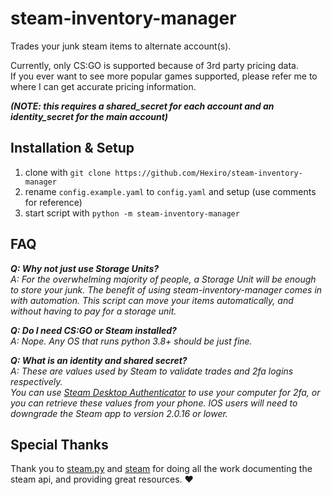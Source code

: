 # steam-inventory-manager

Trades your junk steam items to alternate account(s).<br/>

Currently, only CS:GO is supported because of 3rd party pricing data.<br/>
If you ever want to see more popular games supported, please refer me to where I can get accurate pricing information.

***(NOTE: this requires a shared_secret for each account and an identity_secret for the main account)***

## Installation & Setup

1. clone with `git clone https://github.com/Hexiro/steam-inventory-manager`
2. rename `config.example.yaml` to `config.yaml` and setup (use comments for reference)
3. start script with `python -m steam-inventory-manager`

## FAQ

***Q: Why not just use Storage Units?***<br/>
*A: For the overwhelming majority of people, a Storage Unit will be enough to store your junk. The benefit of using
steam-inventory-manager comes in with automation. This script can move your items automatically, and without having to
pay for a storage unit.*

***Q: Do I need CS:GO or Steam installed?***<br/>
*A: Nope. Any OS that runs python 3.8+ should be just fine.*

***Q: What is an identity and shared secret?***<br>
*A: These are values used by Steam to validate trades and 2fa logins respectively. <br>
You can use [Steam Desktop Authenticator](https://github.com/Jessecar96/SteamDesktopAuthenticator) to use your computer
for 2fa, or you can retrieve these values from your phone. IOS users will need to downgrade the Steam app to version
2.0.16 or lower.*

## Special Thanks

Thank you to [steam.py](https://github.com/Gobot1234/steam.py) and [steam](https://github.com/ValvePython/steam)
for doing all the work documenting the steam api, and providing great resources. ♥
